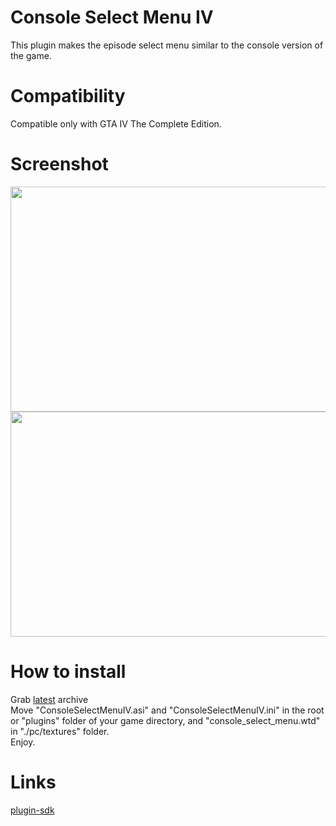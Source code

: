 # Console Select Menu IV
This plugin makes the episode select menu similar to the console version of the game.

# Compatibility
Compatible only with GTA IV The Complete Edition.

# Screenshot
<p align="center">
<img src="https://i.imgur.com/9JHaZTU.png" width="640" height="360">
<img src="https://i.imgur.com/grkONd0.png" width="640" height="360">
</p>

# How to install
Grab [latest](https://github.com/gennariarmando/iv-console-select-menu) archive \
Move "ConsoleSelectMenuIV.asi" and "ConsoleSelectMenuIV.ini" in the root or "plugins" folder of your game directory, and "console_select_menu.wtd" in "./pc/textures" folder.\
Enjoy.

# Links
[plugin-sdk](https://github.com/DK22Pac/plugin-sdk)
